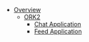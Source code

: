 * [Overview](HOME)
  * [ORK2](ORK2/HOME)
    * [Chat Application](ORK2/Chat%20Application/HOME)
    * [Feed Application](ORK2/Feed%20Application/HOME)
